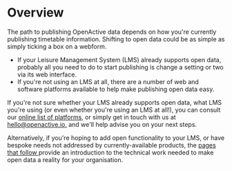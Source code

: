 # Overview

The path to publishing OpenActive data depends on how you're currently publishing timetable information. Shifting to open data could be as simple as simply ticking a box on a webform.

* If your Leisure Management System \(LMS\) already supports open data, probably all you need to do to start publishing is change a setting or two via its web interface. 
* If you're not  using an LMS at all, there are a number of web and software platforms available to help make publishing open data easy.

If you're not sure whether your LMS already supports open data, what LMS you're using \(or even whether you're using an LMS at all!\), you can consult our [online list of platforms](https://www.openactive.io/getting-started/), or simply get in touch with us at [hello@openactive.io,](mailto:hello@openactive.io) and we'll help advise you on your next steps.

Alternatively, if you're hoping to add open functionality to your LMS, or have bespoke needs not addressed by currently-available products, the [pages that follow ](data-feeds/)provide an introduction to the technical work needed to make open data a reality for your organisation.

